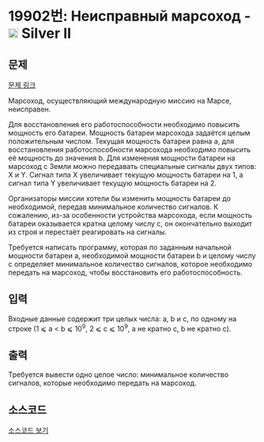 # 19902번: Неисправный марсоход - <img src="https://static.solved.ac/tier_small/9.svg" style="height:20px" /> Silver II

<!-- performance -->

<!-- 문제 제출 후 깃허브에 푸시를 했을 때 제출한 코드의 성능이 입력될 공간입니다.-->

<!-- end -->

## 문제

[문제 링크](https://boj.kr/19902)


<p>Марсоход, осуществляющий международную миссию на Марсе, неисправен.</p>

<p>Для восстановления его работоспособности необходимо повысить мощность его батареи. Мощность батареи марсохода задаётся целым положительным числом. Текущая мощность батареи равна a, для восстановления работоспособности марсохода необходимо повысить её мощность до значения b. Для изменения мощности батареи на марсоход с Земли можно передавать специальные сигналы двух типов: X и Y. Сигнал типа X увеличивает текущую мощность батареи на 1, а сигнал типа Y увеличивает текущую мощность батареи на 2.</p>

<p>Организаторы миссии хотели бы изменить мощность батареи до необходимой, передав минимальное количество сигналов. К сожалению, из-за особенности устройства марсохода, если мощность батареи оказывается кратна целому числу c, он окончательно выходит из строя и перестаёт реагировать на сигналы.</p>

<p>Требуется написать программу, которая по заданным начальной мощности батареи a, необходимой мощности батареи b и целому числу c определяет минимальное количество сигналов, которое необходимо передать на марсоход, чтобы восстановить его работоспособность.</p>



## 입력


<p>Входные данные содержит три целых числа: a, b и c, по одному на строке (1 ⩽ a &lt; b ⩽ 10<sup>9</sup>, 2 ⩽ c ⩽ 10<sup>9</sup>, a не кратно c, b не кратно c).</p>



## 출력


<p>Требуется вывести одно целое число: минимальное количество сигналов, которые необходимо передать на марсоход.</p>



## 소스코드

[소스코드 보기](Неисправный%20марсоход.cpp)
